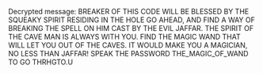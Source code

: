 Decrypted message: BREAKER OF THIS CODE WILL BE BLESSED BY THE SQUEAKY SPIRIT RESIDING IN THE HOLE GO AHEAD, AND FIND A WAY OF BREAKING THE SPELL ON HIM CAST BY THE EVIL JAFFAR. THE SPIRIT OF THE CAVE MAN IS ALWAYS WITH YOU. FIND THE MAGIC WAND THAT WILL LET YOU OUT OF THE CAVES. IT WOULD MAKE YOU A MAGICIAN, NO LESS THAN JAFFAR! SPEAK THE PASSWORD THE_MAGIC_OF_WAND TO GO THRHGTO.U